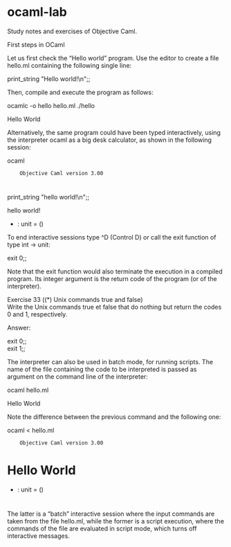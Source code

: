 # ocaml-lab
Study notes and exercises of Objective Caml.

First steps in OCaml

Let us first check the “Hello world” program. 
Use the editor to create a file hello.ml containing the following single line:
    	 	
  print_string "Hello world!\n";;

Then, compile and execute the program as follows:
    	 	
  ocamlc -o hello hello.ml
  ./hello
    	 	
  Hello World

Alternatively, the same program could have been typed interactively, 
using the interpreter ocaml as a big desk calculator, 
as shown in the following session:
    	 	
  ocaml
    	 	
        Objective Caml version 3.00
  #
    	 	
  print_string "hello world!\n";;
    	 	
  hello world!
  - : unit = ()

To end interactive sessions type ^D (Control D) or 
call the exit function of type int -> unit:
    	 	
  exit 0;;

Note that the exit function would also terminate the execution in a compiled 
program. Its integer argument is the return code of the program 
(or of the interpreter).

Exercise 33 ((*) Unix commands true and false)   
Write the Unix commands true et false that do nothing but return the codes 0 
and 1, respectively.

Answer:
    	 	
  exit 0;; 	
  exit 1;;

The interpreter can also be used in batch mode, for running scripts. 
The name of the file containing the code to be interpreted is passed as 
argument on the command line of the interpreter:
    	 	
  ocaml hello.ml
    	 	
  Hello World

Note the difference between the previous command and the following one:
    	 	
  ocaml < hello.ml
    	 	
        Objective Caml version 3.00

  # Hello World
  - : unit = ()
  #

The latter is a “batch” interactive session where the input commands are taken 
from the file hello.ml, while the former is a script execution, where the 
commands of the file are evaluated in script mode, which turns off interactive 
messages.

